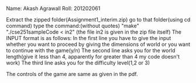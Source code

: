 Name: Akash Agrawall
Roll: 201202061

Extract the zipped folder(Assignment1_interim.zip)
go to that folder(using cd command)
type the command:(without quotes)
"make"
"./cse251sampleCode < in2"
(the file in2 is given in the zip file itself)
The INPUT format is as follows:
	In the first line you have to give the input whether you want to proceed by giving the dimensions of world or you want to continue with the game(y/n)
	The second line asks you for the world length(give it less than 4, apparently for greater than 4 my code doesn't work)
	The third line asks you for the difficulty level(1,2 or 3)

The controls of the game are same as given in the pdf.

